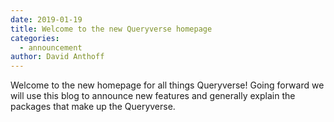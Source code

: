 ```yaml
---
date: 2019-01-19
title: Welcome to the new Queryverse homepage
categories:
  - announcement
author: David Anthoff
---
```


Welcome to the new homepage for all things Queryverse! Going forward we
will use this blog to announce new features and generally explain the packages
that make up the Queryverse.
